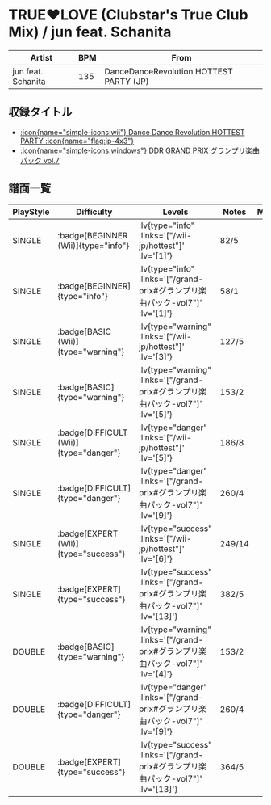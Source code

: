 # TRUE♥LOVE (Clubstar's True Club Mix) / jun feat. Schanita

|Artist|BPM|From|
|------|---|----|
|jun feat. Schanita|135|DanceDanceRevolution HOTTEST PARTY (JP)|

## 収録タイトル

- [ :icon{name="simple-icons:wii"} Dance Dance Revolution HOTTEST PARTY :icon{name="flag:jp-4x3"} ](/wii-jp/hottest)
- [ :icon{name="simple-icons:windows"} DDR GRAND PRIX グランプリ楽曲パック vol.7](/grand-prix#グランプリ楽曲パック-vol7)

## 譜面一覧

|PlayStyle|Difficulty|Levels|Notes|Movie|
|---------|----------|------|-----|-----|
|SINGLE| :badge[BEGINNER (Wii)]{type="info"} | :lv{type="info" :links='["/wii-jp/hottest"]' :lv='[1]'} |82/5||
|SINGLE| :badge[BEGINNER]{type="info"} | :lv{type="info" :links='["/grand-prix#グランプリ楽曲パック-vol7"]' :lv='[1]'} |58/1||
|SINGLE| :badge[BASIC (Wii)]{type="warning"} | :lv{type="warning" :links='["/wii-jp/hottest"]' :lv='[3]'} |127/5||
|SINGLE| :badge[BASIC]{type="warning"} | :lv{type="warning" :links='["/grand-prix#グランプリ楽曲パック-vol7"]' :lv='[5]'} |153/2||
|SINGLE| :badge[DIFFICULT (Wii)]{type="danger"} | :lv{type="danger" :links='["/wii-jp/hottest"]' :lv='[5]'} |186/8||
|SINGLE| :badge[DIFFICULT]{type="danger"} | :lv{type="danger" :links='["/grand-prix#グランプリ楽曲パック-vol7"]' :lv='[9]'} |260/4||
|SINGLE| :badge[EXPERT (Wii)]{type="success"} | :lv{type="success" :links='["/wii-jp/hottest"]' :lv='[6]'} |249/14||
|SINGLE| :badge[EXPERT]{type="success"} | :lv{type="success" :links='["/grand-prix#グランプリ楽曲パック-vol7"]' :lv='[13]'} |382/5||
|DOUBLE| :badge[BASIC]{type="warning"} | :lv{type="warning" :links='["/grand-prix#グランプリ楽曲パック-vol7"]' :lv='[4]'} |153/2||
|DOUBLE| :badge[DIFFICULT]{type="danger"} | :lv{type="danger" :links='["/grand-prix#グランプリ楽曲パック-vol7"]' :lv='[9]'} |260/4||
|DOUBLE| :badge[EXPERT]{type="success"} | :lv{type="success" :links='["/grand-prix#グランプリ楽曲パック-vol7"]' :lv='[13]'} |364/5||
